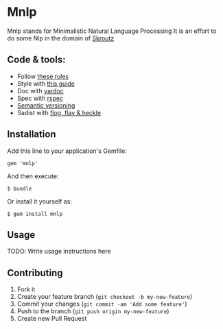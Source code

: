 # Mnlp

Mnlp stands for Minimalistic Natural Language Processing
It is an effort to do some Nlp in the domain of [Skroutz](http://www.skroutz.gr)

## Code & tools:

* Follow [these rules](https://gist.github.com/henrik/4509394)
* Style with [this guide](https://github.com/skroutz/ruby-style-guide)
* Doc with [yardoc](http://yardoc.org/)
* Spec with [rspec](http://rspec.info/)
* [Semantic versioning](http://semver.org/)
* Sadist with [flog, flay & heckle](http://ruby.sadi.st/)

## Installation

Add this line to your application's Gemfile:

    gem 'mnlp'

And then execute:

    $ bundle

Or install it yourself as:

    $ gem install mnlp

## Usage

TODO: Write usage instructions here

## Contributing

1. Fork it
2. Create your feature branch (`git checkout -b my-new-feature`)
3. Commit your changes (`git commit -am 'Add some feature'`)
4. Push to the branch (`git push origin my-new-feature`)
5. Create new Pull Request
